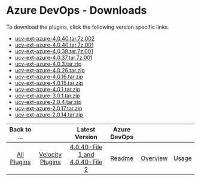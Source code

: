 
# Azure DevOps - Downloads

To download the plugins, click the following version specific links.

- [ucv-ext-azure-4.0.40.tar.7z.002](https://raw.githubusercontent.com/UrbanCode/IBM-UCV-PLUGINS/main/files/ucv-ext-azure/ucv-ext-azure%3A4.0.40.tar.7z.002)
- [ucv-ext-azure-4.0.40.tar.7z.001](https://raw.githubusercontent.com/UrbanCode/IBM-UCV-PLUGINS/main/files/ucv-ext-azure/ucv-ext-azure%3A4.0.40.tar.7z.001)
- [ucv-ext-azure-4.0.38.tar.7z.001](https://raw.githubusercontent.com/UrbanCode/IBM-UCV-PLUGINS/main/files/ucv-ext-azure/ucv-ext-azure%3A4.0.38.tar.7z.001)
- [ucv-ext-azure-4.0.37.tar.7z.001](https://raw.githubusercontent.com/UrbanCode/IBM-UCV-PLUGINS/main/files/ucv-ext-azure/ucv-ext-azure%3A4.0.37.tar.7z.001)
- [ucv-ext-azure-4.0.3.tar.zip](https://raw.githubusercontent.com/UrbanCode/IBM-UCV-PLUGINS/main/files/ucv-ext-azure/ucv-ext-azure-4.0.3.tar.zip)
- [ucv-ext-azure-4.0.26.tar.zip](https://raw.githubusercontent.com/UrbanCode/IBM-UCV-PLUGINS/main/files/ucv-ext-azure/ucv-ext-azure-4.0.26.tar.zip)
- [ucv-ext-azure-4.0.16.tar.zip](https://raw.githubusercontent.com/UrbanCode/IBM-UCV-PLUGINS/main/files/ucv-ext-azure/ucv-ext-azure-4.0.16.tar.zip)
- [ucv-ext-azure-4.0.15.tar.zip](https://raw.githubusercontent.com/UrbanCode/IBM-UCV-PLUGINS/main/files/ucv-ext-azure/ucv-ext-azure-4.0.15.tar.zip)
- [ucv-ext-azure-4.0.1.tar.zip](https://raw.githubusercontent.com/UrbanCode/IBM-UCV-PLUGINS/main/files/ucv-ext-azure/ucv-ext-azure-4.0.1.tar.zip)
- [ucv-ext-azure-3.0.1.tar.zip](https://raw.githubusercontent.com/UrbanCode/IBM-UCV-PLUGINS/main/files/ucv-ext-azure/ucv-ext-azure-3.0.1.tar.zip)
- [ucv-ext-azure-2.0.4.tar.zip](https://raw.githubusercontent.com/UrbanCode/IBM-UCV-PLUGINS/main/files/ucv-ext-azure/ucv-ext-azure-2.0.4.tar.zip)
- [ucv-ext-azure-2.0.17.tar.zip](https://raw.githubusercontent.com/UrbanCode/IBM-UCV-PLUGINS/main/files/ucv-ext-azure/ucv-ext-azure-2.0.17.tar.zip)
- [ucv-ext-azure-2.0.14.tar.zip](https://raw.githubusercontent.com/UrbanCode/IBM-UCV-PLUGINS/main/files/ucv-ext-azure/ucv-ext-azure-2.0.14.tar.zip)

|Back to ...||Latest Version|Azure DevOps |||
| :---: | :---: | :---: | :---: | :---: | :---: |
|[All Plugins](../../index.md)|[Velocity Plugins](../README.md)|[4.0.40-File 1 ](https://raw.githubusercontent.com/UrbanCode/IBM-UCV-PLUGINS/main/files/ucv-ext-azure/ucv-ext-azure%3A4.0.40.tar.7z.001)[and 4.0.40-File 2](https://raw.githubusercontent.com/UrbanCode/IBM-UCV-PLUGINS/main/files/ucv-ext-azure/ucv-ext-azure%3A4.0.40.tar.7z.002)|[Readme](README.md)|[Overview](overview.md)|[Usage](usage.md)|
